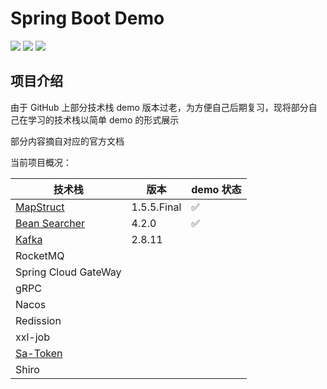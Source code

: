 # Spring Boot Demo

<img src="https://img.shields.io/badge/JDK-17.0.7-orange"> <img src="https://img.shields.io/badge/Spring%20Boot-2.7.12-brightgreen"> <img src="https://img.shields.io/badge/author-OrionLi-blue">

## 项目介绍

由于 GitHub 上部分技术栈 demo 版本过老，为方便自己后期复习，现将部分自己在学习的技术栈以简单 demo 的形式展示

部分内容摘自对应的官方文档

当前项目概况：

| 技术栈                                                                      | 版本          | demo 状态 |
|--------------------------------------------------------------------------|-------------|---------|
| [MapStruct](https://mapstruct.org/documentation/stable/reference/html/)  | 1.5.5.Final | ✅       |
| [Bean Searcher](https://bs.zhxu.cn/guide/latest/introduction.html)       | 4.2.0       | ✅       |
| [Kafka](https://docs.spring.io/spring-kafka/docs/2.8.11/reference/html/) | 2.8.11      |         |
| RocketMQ                                                                 |             |         |
| Spring Cloud GateWay                                                     |             |         |
| gRPC                                                                     |             |         |
| Nacos                                                                    |             |         |
| Redission                                                                |             |         |
| xxl-job                                                                  |             |         |
| [Sa-Token](https://sa-token.cc/doc.html#/)                               |             |         |
| Shiro                                                                    |             |         |
